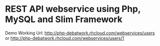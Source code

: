 # REST API webservice using Php, MySQL and Slim Framework
Demo Working Url: http://php-debatwork.rhcloud.com/webservices/users or http://php-debatwork.rhcloud.com/webservices/users/1
